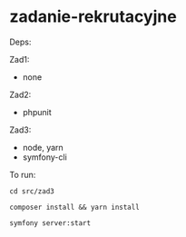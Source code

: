 # zadanie-rekrutacyjne

Deps:

Zad1:
- none

Zad2:
- phpunit

Zad3:
- node, yarn
- symfony-cli

To run:

`cd src/zad3`

`composer install && yarn install`

`symfony server:start`
